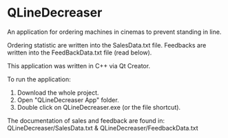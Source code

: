 # QLineDecreaser
An application for ordering machines in cinemas to prevent standing in line.

Ordering statistic are written into the SalesData.txt file. Feedbacks are written into the FeedBackData.txt file (read below).

This application was written in C++ via Qt Creator.

To run the application:
1. Download the whole project.
1. Open "QLineDecreaser App" folder.
2. Double click on QLineDecreaser.exe (or the file shortcut).

The documentation of sales and feedback are found in:
QLineDecreaser/SalesData.txt & QLineDecreaser/FeedbackData.txt